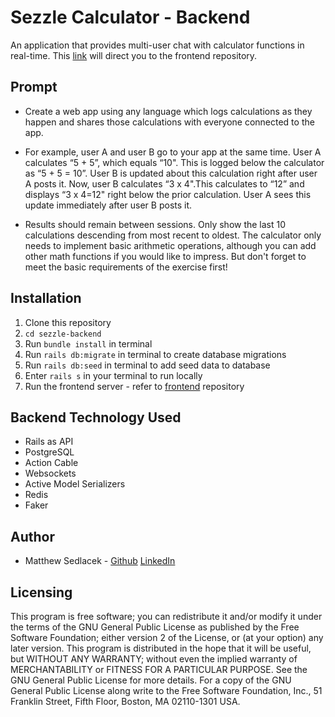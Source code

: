 # Sezzle Calculator - Backend

An application that provides multi-user chat with calculator functions in real-time. This [link](https://github.com/matthewsedlacek/sezzle-calculator-frontend/tree/master/Development/code/Projects/sezzle-calculator-frontend) will direct you to the frontend repository.

## Prompt

- Create a web app using any language which logs calculations as they happen and shares those calculations with everyone connected to the app.

- For example, user A and user B go to your app at the same time. User A calculates “5 + 5”, which equals “10". This is logged below the calculator as “5 + 5 = 10”. User B is updated about this calculation right after user A posts it. Now, user B calculates “3 x 4".This calculates to “12” and displays “3 x 4=12" right below the prior calculation. User A sees this update immediately after user B posts it.

- Results should remain between sessions. Only show the last 10 calculations descending from most recent to oldest. The calculator only needs to implement basic arithmetic operations, although you can add other math functions if you would like to impress. But don't forget to meet the basic requirements of the exercise first!

## Installation

1. Clone this repository
2. `cd sezzle-backend`
3. Run `bundle install` in terminal
4. Run `rails db:migrate` in terminal to create database migrations
5. Run `rails db:seed` in terminal to add seed data to database
6. Enter `rails s` in your terminal to run locally
7. Run the frontend server - refer to [frontend](https://github.com/matthewsedlacek/sezzle-calculator-frontend/tree/master/Development/code/Projects/sezzle-calculator-frontend) repository

## Backend Technology Used

- Rails as API
- PostgreSQL
- Action Cable
- Websockets
- Active Model Serializers
- Redis
- Faker

## Author

- Matthew Sedlacek - [Github](https://github.com/matthewsedlacek) [LinkedIn](https://www.linkedin.com/in/matthew-sedlacek/)

## Licensing

This program is free software; you can redistribute it and/or modify it under the terms of the GNU General Public License as published by the Free Software Foundation; either version 2 of the License, or (at your option) any later version.
This program is distributed in the hope that it will be useful, but WITHOUT ANY WARRANTY; without even the implied warranty of MERCHANTABILITY or FITNESS FOR A PARTICULAR PURPOSE. See the GNU General Public License for more details.
For a copy of the GNU General Public License along write to the Free Software Foundation, Inc., 51 Franklin Street, Fifth Floor, Boston, MA 02110-1301 USA.
